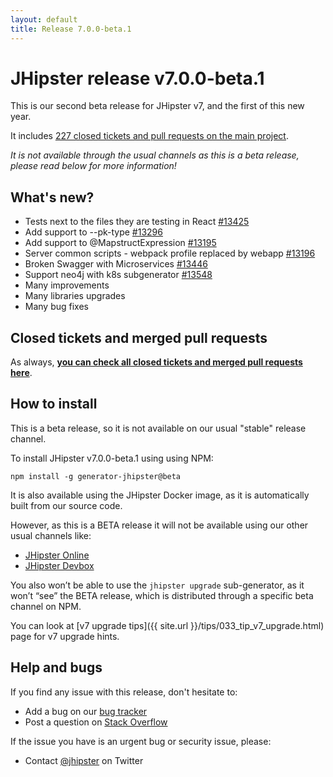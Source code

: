 ```yaml
---
layout: default
title: Release 7.0.0-beta.1
---
```


JHipster release v7.0.0-beta.1
==================

This is our second beta release for JHipster v7, and the first of this new year.

It includes [227 closed tickets and pull requests on the main project](https://github.com/jhipster/generator-jhipster/issues?q=is%3Aclosed+milestone%3A7.0.0-beta.1).

_It is not available through the usual channels as this is a beta release, please read below for more information!_

What's new?
------------

- Tests next to the files they are testing in React [#13425](https://github.com/jhipster/generator-jhipster/issues/13425)
- Add support to --pk-type [#13296](https://github.com/jhipster/generator-jhipster/issues/13296)
- Add support to @MapstructExpression [#13195](https://github.com/jhipster/generator-jhipster/issues/13296)
- Server common scripts - webpack profile replaced by webapp [#13196](https://github.com/jhipster/generator-jhipster/pull/13196)
- Broken Swagger with Microservices [#13446](https://github.com/jhipster/generator-jhipster/pull/13446)
- Support neo4j with k8s subgenerator [#13548](https://github.com/jhipster/generator-jhipster/pull/13548)
- Many improvements
- Many libraries upgrades
- Many bug fixes

Closed tickets and merged pull requests
------------
As always, __[you can check all closed tickets and merged pull requests here](https://github.com/jhipster/generator-jhipster/issues?q=is%3Aclosed+milestone%3A7.0.0-beta.1)__.


How to install
------------

This is a beta release, so it is not available on our usual "stable" release channel.

To install JHipster v7.0.0-beta.1 using using NPM:

    npm install -g generator-jhipster@beta

It is also available using the JHipster Docker image, as it is automatically built from our source code.

However, as this is a BETA release it will not be available using our other usual channels like:

- [JHipster Online](https://start.jhipster.tech)
- [JHipster Devbox](https://github.com/jhipster/jhipster-devbox)

You also won’t be able to use the `jhipster upgrade` sub-generator, as it won’t “see” the BETA release, which is distributed through a specific beta channel on NPM.

You can look at [v7 upgrade tips]({{ site.url }}/tips/033_tip_v7_upgrade.html) page for v7 upgrade hints.


Help and bugs
--------------

If you find any issue with this release, don't hesitate to:

- Add a bug on our [bug tracker](https://github.com/jhipster/generator-jhipster/issues?state=open)
- Post a question on [Stack Overflow](http://stackoverflow.com/tags/jhipster/info)

If the issue you have is an urgent bug or security issue, please:

- Contact [@jhipster](https://twitter.com/jhipster) on Twitter
